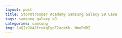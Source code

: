 ```yaml
---
layout: post
title: Stormtrooper Academy Samsung Galaxy S9 Case
tags: samsung galaxy s9
categories: samsung
img: 1uQIzJXAJfrukqFycF2aceKh-_NmePdRZ
---
```

